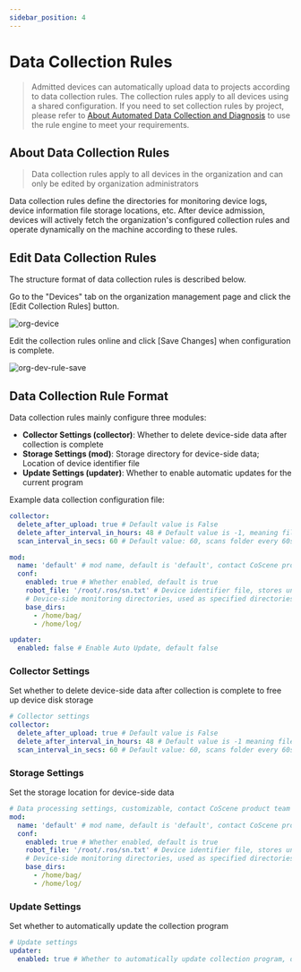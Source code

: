 ```yaml
---
sidebar_position: 4
---
```


# Data Collection Rules

> Admitted devices can automatically upload data to projects according to data collection rules. The collection rules apply to all devices using a shared configuration. If you need to set collection rules by project, please refer to [About Automated Data Collection and Diagnosis](../9-data-diagnosis/1-intro.md) to use the rule engine to meet your requirements.

## About Data Collection Rules

> Data collection rules apply to all devices in the organization and can only be edited by organization administrators

Data collection rules define the directories for monitoring device logs, device information file storage locations, etc. After device admission, devices will actively fetch the organization's configured collection rules and operate dynamically on the machine according to these rules.

## Edit Data Collection Rules

The structure format of data collection rules is described below.

Go to the "Devices" tab on the organization management page and click the [Edit Collection Rules] button.

![org-device](../img/org-device.png)

Edit the collection rules online and click [Save Changes] when configuration is complete.

![org-dev-rule-save](../img/org-dev-rule-save.png)

## Data Collection Rule Format

Data collection rules mainly configure three modules:

- **Collector Settings (collector)**: Whether to delete device-side data after collection is complete
- **Storage Settings (mod)**: Storage directory for device-side data; Location of device identifier file
- **Update Settings (updater)**: Whether to enable automatic updates for the current program

Example data collection configuration file:

```yaml
collector:
  delete_after_upload: true # Default value is False
  delete_after_interval_in_hours: 48 # Default value is -1, meaning files are not deleted
  scan_interval_in_secs: 60 # Default value: 60, scans folder every 60s

mod:
  name: 'default' # mod name, default is 'default', contact CoScene product team for custom versions
  conf:
    enabled: true # Whether enabled, default is true
    robot_file: '/root/.ros/sn.txt' # Device identifier file, stores unique device identifier like sn
    # Device-side monitoring directories, used as specified directories for data collection tasks and rule collection in projects
    base_dirs:
      - /home/bag/
      - /home/log/

updater:
  enabled: false # Enable Auto Update, default false
```

### Collector Settings

Set whether to delete device-side data after collection is complete to free up device disk storage

```yaml
# Collector settings
collector:
  delete_after_upload: true # Default value is False
  delete_after_interval_in_hours: 48 # Default value is -1 meaning files are not deleted; otherwise deletes data older than 48 hours by default
  scan_interval_in_secs: 60 # Default value: 60, scans folder every 60s
```

### Storage Settings

Set the storage location for device-side data

```yaml
# Data processing settings, customizable, contact CoScene product team for detailed process
mod:
  name: 'default' # mod name, default is 'default', contact CoScene product team for custom versions
  conf:
    enabled: true # Whether enabled, default is true
    robot_file: '/root/.ros/sn.txt' # Device identifier file, stores unique device identifier like sn
    # Device-side monitoring directories, used as specified directories for data collection tasks and rule collection in projects
    base_dirs:
      - /home/bag/
      - /home/log/
```

### Update Settings

Set whether to automatically update the collection program

```yaml
# Update settings
updater:
  enabled: true # Whether to automatically update collection program, default value is true
```
